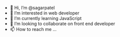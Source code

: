 - 👋 Hi, I’m @sagarpatel
- 👀 I’m interested in web developer
- 🌱 I’m currently learning JavaScript
- 💞️ I’m looking to collaborate on front end developer
- 📫 How to reach me ...

<!---
Sagar patel/sagar patel is a ✨ special ✨ repository because its `README.md` (this file) appears on your GitHub profile.
You can click the Preview link to take a look at your changes.
--->
